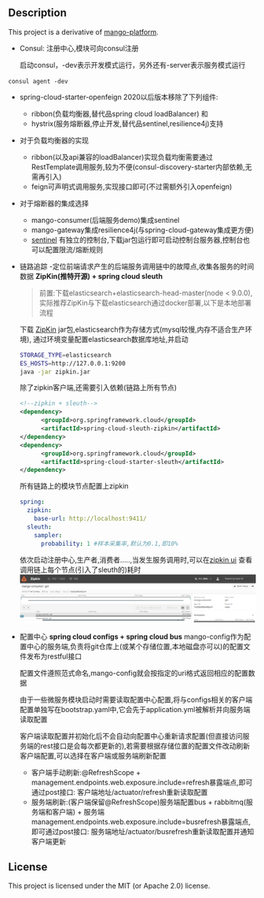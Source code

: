 ## Description

This project is a derivative of [mango-platform](https://gitee.com/liuge1988/mango-platform).

* Consul: 注册中心,模块可向consul注册

    启动consul，-dev表示开发模式运行，另外还有-server表示服务模式运行

`consul agent -dev`

* spring-cloud-starter-openfeign 2020以后版本移除了下列组件:
  * ribbon(负载均衡器,替代品spring cloud loadBalancer) 和
  * hystrix(服务熔断器,停止开发,替代品sentinel,resilience4j)支持


* 对于负载均衡器的实现
  * ribbon(以及api兼容的loadBalancer)实现负载均衡需要通过RestTemplate调用服务,较为不便(consul-discovery-starter内部依赖,无需再引入)
  * feign可声明式调用服务,实现接口即可(不过需额外引入openfeign)

* 对于熔断器的集成选择 
  * mango-consumer(后端服务demo)集成sentinel 
  * mango-gateway集成resilience4j(与spring-cloud-gateway集成更方便)
  * [sentinel](https://sentinelguard.io/zh-cn/docs/dashboard.html) 有独立的控制台,下载jar包运行即可启动控制台服务器,控制台也可以配置限流/熔断规则

* 链路追踪 -定位前端请求产生的后端服务调用链中的故障点,收集各服务的时间数据
**ZipKin(推特开源) + spring cloud sleuth**

  > 前置:下载elasticsearch+elasticsearch-head-master(node < 9.0.0),实际推荐ZipKin与下载elasticsearch通过docker部署,以下是本地部署流程

  下载 [ZipKin](https://zipkin.io/pages/quickstart.html) jar包,elasticsearch作为存储方式(mysql较慢,内存不适合生产环境), 通过环境变量配置elasticsearch数据库地址,并启动
  ```bash
  STORAGE_TYPE=elasticsearch 
  ES_HOSTS=http://127.0.0.1:9200 
  java -jar zipkin.jar
  ```
  除了zipkin客户端,还需要引入依赖(链路上所有节点)
  ```xml
  <!--zipkin + sleuth-->
  <dependency>
        <groupId>org.springframework.cloud</groupId>
        <artifactId>spring-cloud-sleuth-zipkin</artifactId>
  </dependency>
  <dependency>
        <groupId>org.springframework.cloud</groupId>
        <artifactId>spring-cloud-starter-sleuth</artifactId>
  </dependency>
  ```
  所有链路上的模块节点配置上zipkin
  ```yaml
  spring:
    zipkin:
      base-url: http://localhost:9411/
    sleuth:
      sampler:
        probability: 1 #样本采集率,默认为0.1,即10%
  ```
  依次启动注册中心,生产者,消费者.....,当发生服务调用时,可以在[zipkin ui](http://localhost:9411/) 查看调用链上每个节点(引入了sleuth的)耗时
  ![](https://raw.githubusercontent.com/cadedi/picto/main/img/202312220855811.png)

* 配置中心 **spring cloud configs + spring cloud bus**
  mango-config作为配置中心的服务端,负责将git仓库上(或某个存储位置,本地磁盘亦可以)的配置文件发布为restful接口

  配置文件遵照范式命名,mango-config就会按指定的uri格式返回相应的配置数据
  
  由于一些微服务模块启动时需要读取配置中心配置,将与configs相关的客户端配置单独写在bootstrap.yaml中,它会先于application.yml被解析并向服务端读取配置
  
  客户端读取配置并初始化后不会自动向配置中心重新请求配置(但直接访问服务端的rest接口是会每次都更新的),若需要根据存储位置的配置文件改动刷新客户端配置,可以选择在客户端或服务端刷新配置
  
  * 客户端手动刷新:@RefreshScope + management.endpoints.web.exposure.include=refresh暴露端点,即可通过post接口: 客户端地址/actuator/refresh重新读取配置
  * 服务端刷新:(客户端保留@RefreshScope)服务端配置bus + rabbitmq(服务端和客户端) + 服务端management.endpoints.web.exposure.include=busrefresh暴露端点,即可通过post接口: 服务端地址/actuator/busrefresh重新读取配置并通知客户端更新

## License

This project is licensed under the MIT (or Apache 2.0) license.
